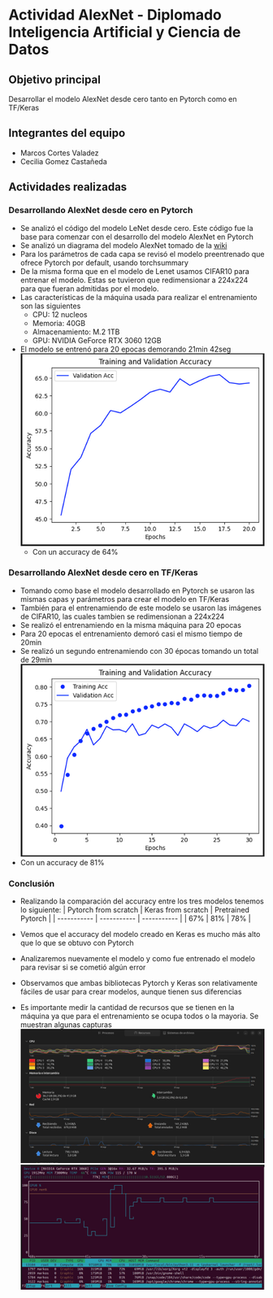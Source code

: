 # Actividad AlexNet - Diplomado Inteligencia Artificial y Ciencia de Datos

## Objetivo principal

Desarrollar el modelo AlexNet desde cero tanto en Pytorch como en TF/Keras

## Integrantes del equipo

* Marcos Cortes Valadez
* Cecilia Gomez Castañeda

## Actividades realizadas

### Desarrollando AlexNet desde cero en Pytorch 

* Se analizó el código del modelo LeNet desde cero. Este código fue la base para comenzar con el desarrollo del modelo AlexNet en Pytorch
* Se analizó un diagrama del modelo AlexNet tomado de la [wiki](https://en.wikipedia.org/wiki/AlexNet)
* Para los parámetros de cada capa se revisó el modelo preentrenado que ofrece Pytorch por default, usando torchsummary
* De la misma forma que en el modelo de Lenet usamos CIFAR10 para entrenar el modelo. Estas se tuvieron que redimensionar a 224x224 para que fueran admitidas por el modelo.
* Las características de la máquina usada para realizar el entrenamiento son las siguientes
    * CPU: 12 nucleos
    * Memoria: 40GB
    * Almacenamiento: M.2 1TB
    * GPU: NVIDIA GeForce RTX 3060 12GB
* El modelo se entrenó para 20 epocas demorando 21min 42seg
![Accuracy](./img/AccuracyModelPytorchE20.png)
    * Con un accuracy de 64%

### Desarrollando AlexNet desde cero en TF/Keras

* Tomando como base el modelo desarrollado en Pytorch se usaron las mismas capas y parámetros para crear el modelo en TF/Keras
* También para el entrenamiendo de este modelo se usaron las imágenes de CIFAR10, las cuales tambien se redimensionan a 224x224
* Se realizó el entrenamiendo en la misma máquina para 20 epocas
* Para 20 epocas el entrenamiento demoró casi el mismo tiempo de 20min
* Se realizó un segundo entrenamiendo con 30 épocas tomando un total de 29min
![Accuracy](./img/AccuracyModelTFE30.png)
* Con un accuracy de 81%

### Conclusión

* Realizando la comparación del accuracy entre los tres modelos tenemos lo siguiente:
    | Pytorch from scratch      | Keras from scratch    | Pretrained Pytorch    |
    | -----------               | -----------           | -----------           | 
    |                    67%    |                   81% |                   78% |

* Vemos que el accuracy del modelo creado en Keras es mucho más alto que lo que se obtuvo con Pytorch
* Analizaremos nuevamente el modelo y como fue entrenado el modelo para revisar si se cometió algún error
* Observamos que ambas bibliotecas Pytorch y Keras son relativamente fáciles de usar para crear modelos, aunque tienen sus diferencias
* Es importante medir la cantidad de recursos que se tienen en la máquina ya que para el entrenamiento se ocupa todos o la mayoria. Se muestran algunas capturas
![RecursosCPU](./img/RecursosCPUMEM.png)
![RecursosGPU](./img/RecursosGPU.png)





